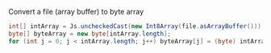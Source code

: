 
Convert a file (array buffer) to byte array
```java
int[] intArray = Js.uncheckedCast(new Int8Array(file.asArrayBuffer()));
byte[] byteArray = new byte[intArray.length];
for (int j = 0; j < intArray.length; j++) byteArray[j] = (byte) intArray[j];
```
